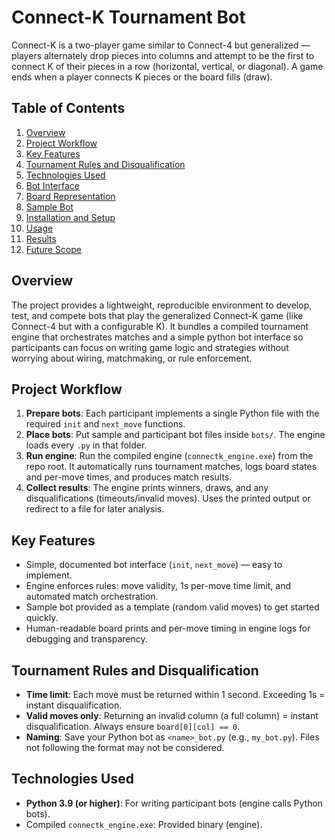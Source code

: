 # Connect-K Tournament Bot

Connect-K is a two-player game similar to Connect-4 but generalized — players alternately drop pieces into columns and attempt to be the first to connect K of their pieces in a row (horizontal, vertical, or diagonal). A game ends when a player connects K pieces or the board fills (draw).

## Table of Contents
1. [Overview](#overview)
2. [Project Workflow](#project-workflow)
3. [Key Features](#key-features)
4. [Tournament Rules and Disqualification](#tournament-rules-and-disqualification)
5. [Technologies Used](#technologies-used)
6. [Bot Interface](#bot-interface)
7. [Board Representation](#board-representation)
8. [Sample Bot](#sample-bot)
9. [Installation and Setup](#installation-and-setup)
10. [Usage](#usage)
11. [Results](#results)
12. [Future Scope](#future-scope)

## Overview
The project provides a lightweight, reproducible environment to develop, test, and compete bots that play the generalized Connect-K game (like Connect-4 but with a configurable K). It bundles a compiled tournament engine that orchestrates matches and a simple python bot interface so participants can focus on writing game logic and strategies without worrying about wiring, matchmaking, or rule enforcement.

## Project Workflow
1. **Prepare bots**: Each participant implements a single Python file with the required `init` and `next_move` functions.
2. **Place bots**: Put sample and participant bot files inside `bots/`. The engine loads every `.py` in that folder.
3. **Run engine**: Run the compiled engine (`connectk_engine.exe`) from the repo root. It automatically runs tournament matches, logs board states and per-move times, and produces match results.
4. **Collect results**: The engine prints winners, draws, and any disqualifications (timeouts/invalid moves). Uses the printed output or redirect to a file for later analysis.

## Key Features
- Simple, documented bot interface (`init`, `next_move`) — easy to implement.
- Engine enforces rules: move validity, 1s per-move time limit, and automated match orchestration.
- Sample bot provided as a template (random valid moves) to get started quickly.
- Human-readable board prints and per-move timing in engine logs for debugging and transparency.

## Tournament Rules and Disqualification
- **Time limit**: Each move must be returned within 1 second. Exceeding 1s = instant disqualification.
- **Valid moves only**: Returning an invalid column (a full column) = instant disqualification. Always ensure `board[0][col] == 0`.
- **Naming**: Save your Python bot as `<name>_bot.py` (e.g., `my_bot.py`). Files not following the format may not be considered.

## Technologies Used
- **Python 3.9 (or higher)**: For writing participant bots (engine calls Python bots).
- Compiled `connectk_engine.exe`: Provided binary (engine).